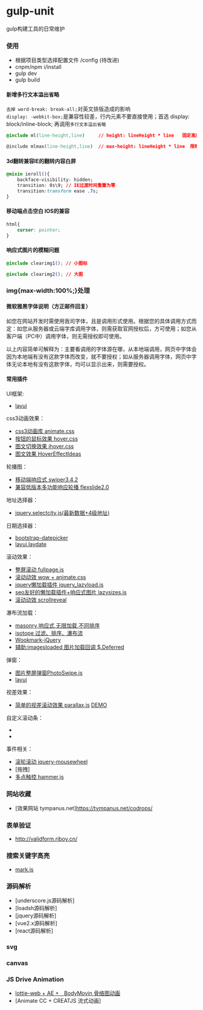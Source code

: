 # gulp-unit
gulp构建工具的日常维护
### 使用
+ 根据项目类型选择配置文件 /config (待改进)
+ cnpm/npm i/install
+ gulp dev
+ gulp build

#### 新增多行文本溢出省略
`去掉 word-break: break-all;`对英文排版造成的影响<br>
`display: -webkit-box;`是兼容性较差，行内元素不要直接使用；首选 display: block/inline-block; 再调用`多行文本溢出省略`

```` css
@include ml(line-height,line)     // height: lineHeight * line   固定高度

@include mlmax(line-height,line)  // max-height: lineHeight * line  限制最大高度
````

#### 3d翻转兼容IE的翻转内容白屏
```` css
@mixin ieroll(){
    backface-visibility: hidden;
    transition: 0s\9; // IE过渡时间重置为零
    transition:transform ease .7s;
}
````
#### 移动端点击空白 IOS的兼容
```` css
html{
    cursor: pointer;
}
````

#### 响应式图片的模糊问题
```` css
@include clearimg1(); // 小图标

@include clearimg2(); // 大图

````
### img{max-width:100%;}处理

#### 微软雅黑字体说明（方正邮件回复）

如您在网站开发时需使用我司字体，且是调用形式使用。根据您的具体调用方式而定：如您从服务器或云端字库调用字体，则需获取官网授权后，方可使用；如您从客户端（PC中）调用字体，则无需授权即可使用。<br>

以上内容简单可解释为：主要看调用的字体源在哪，从本地端调用，网页中字体会因为本地端有没有这款字体而改变，就不要授权；如从服务器调用字体，网页中字体无论本地有没有这款字体，均可以显示出来，则需要授权。

#### 常用插件

UI框架:
+ [layui](http://www.layui.com/)

css3动画效果：
+ [css3动画库 animate.css](https://github.com/daneden/animate.css)
+ [按钮的鼠标效果 hover.css](http://ianlunn.github.io/Hover/)
+ [图文切换效果 ihover.css](http://gudh.github.io/ihover/dist/index.html)
+ [图文效果 HoverEffectIdeas](https://tympanus.net/Development/HoverEffectIdeas/)

轮播图：
+ [移动端响应式 swiper3.4.2](https://github.com/nolimits4web/swiper)
+ [兼容低版本多功能响应轮播 flexslide2.0](https://github.com/woocommerce/FlexSlider)
	
地址选择器：
+ [jquery.selectcity.js(最新数据+4级地址)](http://jquerywidget.com/jquery-citys/)
	
日期选择器：

+ [ bootstrap-datepicker](https://uxsolutions.github.io/bootstrap-datepicker/)
+ [layui.laydate](http://www.layui.com/)
	
滚动效果：
+ [整屏滚动 fullpage.js](https://github.com/alvarotrigo/fullPage.js)
+ [滚动动效 wow + animate.css](https://github.com/matthieua/WOW)
+ [jquery懒加载插件 jquery_lazyload.js](https://github.com/tuupola/jquery_lazyload)
+ [seo友好的懒加载插件+响应式图片 lazysizes.js](https://github.com/aFarkas/lazysizes)
+ [滚动动效 scrollreveal](https://github.com/scrollreveal/scrollreveal)

瀑布流加载：

+ [masonry 响应式,无限加载,不同排序](https://github.com/desandro/masonry)
+ [isotope 过滤、排序、瀑布流](https://github.com/metafizzy/isotope)
+ [Wookmark-jQuery](https://github.com/germanysbestkeptsecret/Wookmark-jQuery)
+ [辅助:imagesloaded 图片加载回调 $.Deferred](https://github.com/desandro/imagesloaded)

弹窗：

+ [图片整屏弹窗PhotoSwipe.js](https://github.com/dimsemenov/PhotoSwipe)
+ [layui](http://layer.layui.com/)

视差效果：

+ [简单的视差滚动效果 parallax.js](https://github.com/pixelcog/parallax.js) [DEMO](http://www.jq22.com/yanshi178)

自定义滚动条：

+ 
+ 

事件相关：

+ [滚轮滚动 jquery-mousewheel](https://github.com/jquery/jquery-mousewheel)
+ [拖拽]
+ [多点触控 hammer.js](https://github.com/hammerjs/hammer.js)

### 网站收藏
+  [效果网站 tympanus.net]https://tympanus.net/codrops/

### 表单验证
+ http://validform.rjboy.cn/

### 搜索关键字高亮
+ [mark.js](https://github.com/julmot/mark.js)

### 源码解析
+ [underscore.js源码解析]
+ [loadsh源码解析]
+ [jquery源码解析]
+ [vue2.x源码解析]
+ [react源码解析]

### svg

### canvas


### JS Drive Animation
+ [lottie-web + AE +　BodyMovin 骨络图动画](https://github.com/airbnb/lottie-web)
+ [Animate CC + CREATJS 流式动画]

